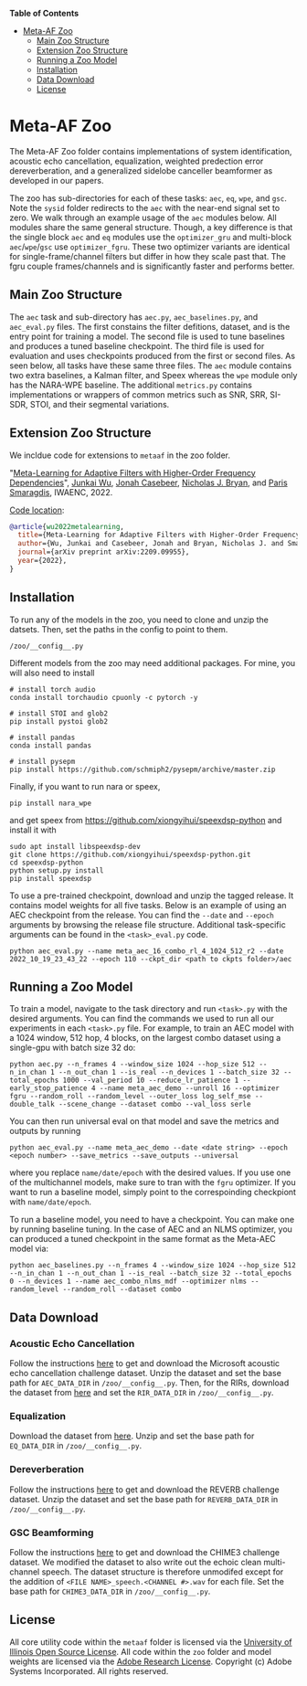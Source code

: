<!-- START doctoc generated TOC please keep comment here to allow auto update -->
<!-- DON'T EDIT THIS SECTION, INSTEAD RE-RUN doctoc TO UPDATE -->
**Table of Contents**

- [Meta-AF Zoo](#meta-af-zoo)
  - [Main Zoo Structure](#main-zoo-structure)
  - [Extension Zoo Structure](#extension-zoo-structure)
  - [Running a Zoo Model](#running-a-zoo-model)
  - [Installation](#installation)
  - [Data Download](#data-download)
  - [License](#license)

<!-- END doctoc generated TOC please keep comment here to allow auto update -->

# Meta-AF Zoo

The Meta-AF Zoo folder contains implementations of system identification, acoustic echo cancellation, equalization, weighted predection error dereverberation, and a generalized sidelobe canceller beamformer as developed in our papers.

The zoo has sub-directories for each of these tasks: `aec`, `eq`, `wpe`, and `gsc`. Note the `sysid` folder redirects to the `aec` with the near-end signal set to zero. We walk through an example usage of the `aec` modules below. All modules share the same general structure. Though, a key difference is that the single block `aec` and `eq` modules use the `optimizer_gru` and multi-block `aec`/`wpe`/`gsc` use `optimizer_fgru`. These two optimizer variants are identical for single-frame/channel filters but differ in how they scale past that. The fgru couple frames/channels and is significantly faster and performs better.

## Main Zoo Structure

The `aec` task and sub-directory has `aec.py`, `aec_baselines.py`, and `aec_eval.py` files. The first constains the filter defitions, dataset, and is the entry point for training a model. The second file is used to tune baselines and produces a tuned baseline checkpoint. The third file is used for evaluation and uses checkpoints produced from the first or second files. As seen below, all tasks have these same three files. The `aec` module contains two extra baselines, a Kalman filter, and Speex whereas the `wpe` module only has the NARA-WPE baseline. The additional `metrics.py` contains implementations or wrappers of common metrics such as SNR, SRR, SI-SDR, STOI, and their segmental variations.

## Extension Zoo Structure

We incldue code for extensions to `metaaf` in the zoo folder.

"[Meta-Learning for Adaptive Filters with Higher-Order Frequency Dependencies](https://arxiv.org/abs/2209.09955)", [Junkai Wu](https://www.linkedin.com/in/junkai-wu-19015b198/), [Jonah Casebeer](https://jmcasebeer.github.io), [Nicholas J. Bryan](https://ccrma.stanford.edu/~njb/), and [Paris Smaragdis](https://paris.cs.illinois.edu/), IWAENC, 2022.

[Code location](hometa_aec/README.md):

```BibTex
@article{wu2022metalearning,
  title={Meta-Learning for Adaptive Filters with Higher-Order Frequency Dependencies},
  author={Wu, Junkai and Casebeer, Jonah and Bryan, Nicholas J. and Smaragdis, Paris},    
  journal={arXiv preprint arXiv:2209.09955},
  year={2022},
}
```

## Installation

To run any of the models in the zoo, you need to clone and unzip the datsets. Then, set the paths in the config to point to them.

```{bash}
/zoo/__config__.py
```

Different models from the zoo may need additional packages. For mine, you will also need to install

```{bash}
# install torch audio
conda install torchaudio cpuonly -c pytorch -y

# install STOI and glob2
pip install pystoi glob2

# install pandas
conda install pandas

# install pysepm
pip install https://github.com/schmiph2/pysepm/archive/master.zip
```

Finally, if you want to run nara or speex,

```{bash}
pip install nara_wpe
```

and get speex from <https://github.com/xiongyihui/speexdsp-python> and install it with

```{bash}
sudo apt install libspeexdsp-dev
git clone https://github.com/xiongyihui/speexdsp-python.git
cd speexdsp-python
python setup.py install
pip install speexdsp
```

To use a pre-trained checkpoint, download and unzip the tagged release. It contains model weights for all five tasks. Below is an example of using an AEC checkpoint from the release. You can find the `--date` and `--epoch` arguments by browsing the release file structure. Additional task-specific arguments can be found in the `<task>_eval.py` code.

```{bash}
python aec_eval.py --name meta_aec_16_combo_rl_4_1024_512_r2 --date 2022_10_19_23_43_22 --epoch 110 --ckpt_dir <path to ckpts folder>/aec
```

## Running a Zoo Model

To train a model, navigate to the task directory and run `<task>.py` with the desired arguments. You can find the commands we used to run all our experiments in each `<task>.py` file. For example, to train an AEC model with a 1024 window, 512 hop, 4 blocks, on the largest combo dataset using a single-gpu with batch size 32 do:

```{bash}
python aec.py --n_frames 4 --window_size 1024 --hop_size 512 --n_in_chan 1 --n_out_chan 1 --is_real --n_devices 1 --batch_size 32 --total_epochs 1000 --val_period 10 --reduce_lr_patience 1 --early_stop_patience 4 --name meta_aec_demo --unroll 16 --optimizer fgru --random_roll --random_level --outer_loss log_self_mse --double_talk --scene_change --dataset combo --val_loss serle
```

You can then run universal eval on that model and save the metrics and outputs by running

```{bash}
python aec_eval.py --name meta_aec_demo --date <date string> --epoch <epoch number> --save_metrics --save_outputs --universal
```

where you replace `name/date/epoch` with the desired values. If you use one of the multichannel models, make sure to tran with the `fgru` optimizer. If you want to run a baseline model, simply point to the correspoinding checkpiont with `name/date/epoch`.

To run a baseline model, you need to have a checkpoint. You can make one by running baseline tuning. In the case of AEC and an NLMS optimizer, you can produced a tuned checkpoint in the same format as the Meta-AEC model via:

```{bash}
python aec_baselines.py --n_frames 4 --window_size 1024 --hop_size 512 --n_in_chan 1 --n_out_chan 1 --is_real --batch_size 32 --total_epochs 0 --n_devices 1 --name aec_combo_nlms_mdf --optimizer nlms --random_level --random_roll --dataset combo
```

## Data Download

### Acoustic Echo Cancellation

Follow the instructions [here](https://github.com/microsoft/AEC-Challenge) to get and download the Microsoft acoustic echo cancellation challenge dataset. Unzip the dataset and set the base path for `AEC_DATA_DIR` in `/zoo/__config__.py`. Then, for the RIRs, download the dataset from [here](https://www.openslr.org/28/) and set the `RIR_DATA_DIR` in `/zoo/__config__.py`.

### Equalization

Download the dataset from [here](https://zenodo.org/record/4660670#.YlmuBpPMKYQ). Unzip and set the base path for `EQ_DATA_DIR` in `/zoo/__config__.py`.

### Dereverberation

Follow the instructions [here](http://reverb2014.dereverberation.com/download.html) to get and download the REVERB challenge dataset. Unzip the dataset and set the base path for `REVERB_DATA_DIR` in `/zoo/__config__.py`.

### GSC Beamforming

Follow the instructions [here](https://catalog.ldc.upenn.edu/LDC2017S24) to get and download the CHIME3 challenge dataset. We modified the dataset to also write out the echoic clean multi-channel speech. The dataset structure is therefore unmodifed except for the addition of `<FILE NAME>_speech.<CHANNEL #>.wav` for each file. Set the base path for `CHIME3_DATA_DIR` in `/zoo/__config__.py`.

## License

All core utility code within the `metaaf` folder is licensed via the [University of Illinois Open Source License](../metaaf/LICENSE). All code within the `zoo` folder and model weights are licensed via the [Adobe Research License](LICENSE). Copyright (c) Adobe Systems Incorporated. All rights reserved.
